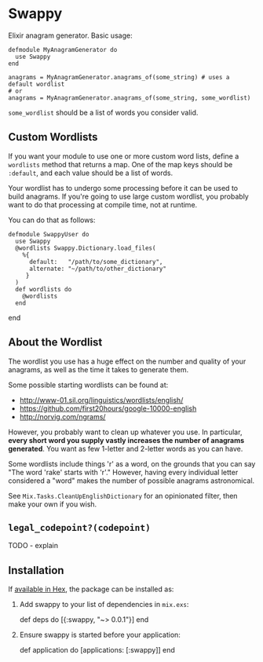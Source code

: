 # Swappy

Elixir anagram generator. Basic usage:

    defmodule MyAnagramGenerator do
      use Swappy
    end

    anagrams = MyAnagramGenerator.anagrams_of(some_string) # uses a default wordlist
    # or
    anagrams = MyAnagramGenerator.anagrams_of(some_string, some_wordlist)

`some_wordlist` should be a list of words you consider valid.

## Custom Wordlists

If you want your module to use one or more custom word lists, define a `wordlists` method that returns a map. One of the map keys should be `:default`, and each value should be a list of words.

Your wordlist has to undergo some processing before it can be used to build anagrams. If you're going to use large custom wordlist, you probably want to do that processing at compile time, not at runtime.

You can do that as follows:

    defmodule SwappyUser do
      use Swappy
      @wordlists Swappy.Dictionary.load_files(
        %{
          default:   "/path/to/some_dictionary",
          alternate: "~/path/to/other_dictionary"
         }
      )
      def wordlists do
        @wordlists
      end
  end

## About the Wordlist

The wordlist you use has a huge effect on the number and quality of your anagrams, as well as the time it takes to generate them.

Some possible starting wordlists can be found at:

 - http://www-01.sil.org/linguistics/wordlists/english/
 - https://github.com/first20hours/google-10000-english
 - http://norvig.com/ngrams/

However, you probably want to clean up whatever you use. In particular, **every short word you supply vastly increases the number of anagrams generated**. You want as few 1-letter and 2-letter words as you can have.

Some wordlists include things 'r' as a word, on the grounds that you can say "The word 'rake' starts with 'r'." However, having every individual letter considered a "word" makes the number of possible anagrams astronomical.

See `Mix.Tasks.CleanUpEnglishDictionary` for an opinionated filter, then make your own if you wish.

## `legal_codepoint?(codepoint)`

TODO - explain

## Installation

If [available in Hex](https://hex.pm/docs/publish), the package can be installed as:

  1. Add swappy to your list of dependencies in `mix.exs`:

        def deps do
          [{:swappy, "~> 0.0.1"}]
        end

  2. Ensure swappy is started before your application:

        def application do
          [applications: [:swappy]]
        end

